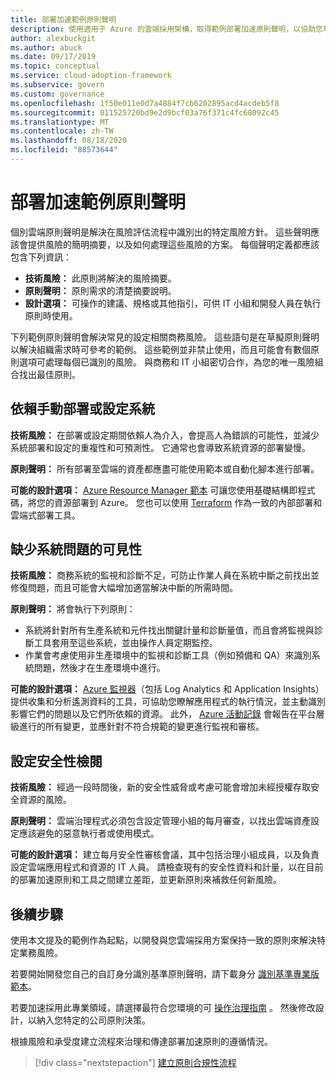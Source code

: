 ```yaml
---
title: 部署加速範例原則聲明
description: 使用適用于 Azure 的雲端採用架構，取得範例部署加速原則聲明，以協助您草擬原則聲明。
author: alexbuckgit
ms.author: abuck
ms.date: 09/17/2019
ms.topic: conceptual
ms.service: cloud-adoption-framework
ms.subservice: govern
ms.custom: governance
ms.openlocfilehash: 1f50e011e0d7a4884f7cb6202895acd4acdeb5f8
ms.sourcegitcommit: 011525720bd9e2d9bcf03a76f371c4fc68092c45
ms.translationtype: MT
ms.contentlocale: zh-TW
ms.lasthandoff: 08/18/2020
ms.locfileid: "88573644"
---
```

# <a name="deployment-acceleration-sample-policy-statements"></a>部署加速範例原則聲明

個別雲端原則聲明是解決在風險評估流程中識別出的特定風險方針。 這些聲明應該會提供風險的簡明摘要，以及如何處理這些風險的方案。 每個聲明定義都應該包含下列資訊：

- **技術風險：** 此原則將解決的風險摘要。
- **原則聲明：** 原則需求的清楚摘要說明。
- **設計選項：** 可操作的建議、規格或其他指引，可供 IT 小組和開發人員在執行原則時使用。

下列範例原則聲明會解決常見的設定相關商務風險。 這些語句是在草擬原則聲明以解決組織需求時可參考的範例。 這些範例並非禁止使用，而且可能會有數個原則選項可處理每個已識別的風險。 與商務和 IT 小組密切合作，為您的唯一風險組合找出最佳原則。

## <a name="reliance-on-manual-deployment-or-configuration-of-systems"></a>依賴手動部署或設定系統

**技術風險：** 在部署或設定期間依賴人為介入，會提高人為錯誤的可能性，並減少系統部署和設定的重複性和可預測性。 它通常也會導致系統資源的部署變慢。

**原則聲明：** 所有部署至雲端的資產都應盡可能使用範本或自動化腳本進行部署。

**可能的設計選項：** [Azure Resource Manager 範本](/azure/azure-resource-manager/templates/overview) 可讓您使用基礎結構即程式碼，將您的資源部署到 Azure。 您也可以使用 [Terraform](/azure/terraform/terraform-overview) 作為一致的內部部署和雲端式部署工具。

## <a name="lack-of-visibility-into-system-issues"></a>缺少系統問題的可見性

**技術風險：** 商務系統的監視和診斷不足，可防止作業人員在系統中斷之前找出並修復問題，而且可能會大幅增加適當解決中斷的所需時間。

**原則聲明：** 將會執行下列原則：

- 系統將針對所有生產系統和元件找出關鍵計量和診斷量值，而且會將監視與診斷工具套用至這些系統，並由操作人員定期監控。
- 作業會考慮使用非生產環境中的監視和診斷工具（例如預備和 QA）來識別系統問題，然後才在生產環境中進行。

**可能的設計選項：** [Azure 監視器](/azure/azure-monitor)（包括 Log Analytics 和 Application Insights）提供收集和分析遙測資料的工具，可協助您瞭解應用程式的執行情況，並主動識別影響它們的問題以及它們所依賴的資源。 此外， [Azure 活動記錄](/azure/azure-monitor/platform/activity-logs-overview) 會報告在平台層級進行的所有變更，並應針對不符合規範的變更進行監視和審核。

## <a name="configuration-security-reviews"></a>設定安全性檢閱

**技術風險：** 經過一段時間後，新的安全性威脅或考慮可能會增加未經授權存取安全資源的風險。

**原則聲明：** 雲端治理程式必須包含設定管理小組的每月審查，以找出雲端資產設定應該避免的惡意執行者或使用模式。

**可能的設計選項：** 建立每月安全性審核會議，其中包括治理小組成員，以及負責設定雲端應用程式和資源的 IT 人員。 請檢查現有的安全性資料和計量，以在目前的部署加速原則和工具之間建立差距，並更新原則來補救任何新風險。

## <a name="next-steps"></a>後續步驟

使用本文提及的範例作為起點，以開發與您雲端採用方案保持一致的原則來解決特定業務風險。

若要開始開發您自己的自訂身分識別基準原則聲明，請下載身分 [識別基準專業版範本](../identity-baseline/template.md)。

若要加速採用此專業領域，請選擇最符合您環境的可 [操作治理指南](../guides/index.md) 。 然後修改設計，以納入您特定的公司原則決策。

根據風險和承受度建立流程來治理和傳達部署加速原則的遵循情況。

> [!div class="nextstepaction"]
> [建立原則合規性流程](./compliance-processes.md)
